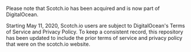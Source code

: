 Please note that Scotch.io has been acquired and is now part of DigitalOcean. 

Starting May 11, 2020, Scotch.io users are subject to DigitalOcean's Terms of Service and Privacy Policy. To keep a consistent record, this repository has been updated to include the prior terms of service and privacy policy that were on the scotch.io website.
